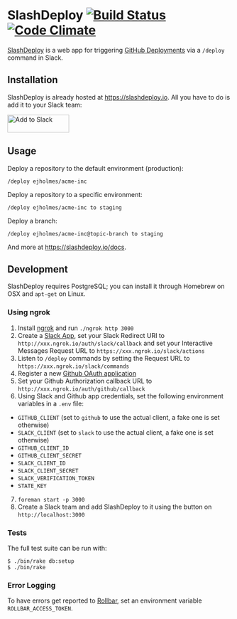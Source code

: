 # SlashDeploy [![Build Status](https://travis-ci.org/ejholmes/slashdeploy.svg?branch=master)](https://travis-ci.org/ejholmes/slashdeploy) [![Code Climate](https://codeclimate.com/github/ejholmes/slashdeploy/badges/gpa.svg)](https://codeclimate.com/github/ejholmes/slashdeploy)

[SlashDeploy](https://slashdeploy.io) is a web app for triggering [GitHub Deployments](https://developer.github.com/v3/repos/deployments/) via a `/deploy` command in Slack.

## Installation

SlashDeploy is already hosted at https://slashdeploy.io. All you have to do is add it to your Slack team:

<a href="https://slashdeploy.io/slack/install"><img alt="Add to Slack" height="40" width="139" src="https://platform.slack-edge.com/img/add_to_slack@2x.png"></a>

## Usage

Deploy a repository to the default environment (production):

```console
/deploy ejholmes/acme-inc
```

Deploy a repository to a specific environment:

```console
/deploy ejholmes/acme-inc to staging
```

Deploy a branch:

```console
/deploy ejholmes/acme-inc@topic-branch to staging
```

And more at <https://slashdeploy.io/docs>.

## Development

SlashDeploy requires PostgreSQL; you can install it through Homebrew on OSX and `apt-get` on Linux.

### Using ngrok

1. Install [ngrok](https://ngrok.com/) and run `./ngrok http 3000`
2. Create a [Slack App](https://api.slack.com/apps/new), set your Slack Redirect URI to `http://xxx.ngrok.io/auth/slack/callback` and set your Interactive Messages Request URL to `https://xxx.ngrok.io/slack/actions`
3. Listen to `/deploy` commands by setting the Request URL to `https://xxx.ngrok.io/slack/commands`
4. Register a new [Github OAuth application](https://github.com/settings/applications/new)
5. Set your Github Authorization callback URL to `http://xxx.ngrok.io/auth/github/callback`
6. Using Slack and Github app credentials, set the following environment variables in a `.env` file:
  - `GITHUB_CLIENT` (set to `github` to use the actual client, a fake one is set otherwise)
  - `SLACK_CLIENT` (set to `slack` to use the actual client, a fake one is set otherwise)
  - `GITHUB_CLIENT_ID`
  - `GITHUB_CLIENT_SECRET`
  - `SLACK_CLIENT_ID`
  - `SLACK_CLIENT_SECRET`
  - `SLACK_VERIFICATION_TOKEN`
  - `STATE_KEY`
7. `foreman start -p 3000`
8. Create a Slack team and add SlashDeploy to it using the button on `http://localhost:3000`

### Tests

The full test suite can be run with:

```
$ ./bin/rake db:setup
$ ./bin/rake
```
### Error Logging
 To have errors get reported to [Rollbar](https://rollbar.com), set an environment variable `ROLLBAR_ACCESS_TOKEN`.
